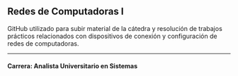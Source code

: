 ## Redes de Computadoras I
GitHub utilizado para subir material de la cátedra y resolución de trabajos prácticos
relacionados con dispositivos de conexión y configuración de redes de computadoras.
______
#### Carrera: Analista Universitario en Sistemas
